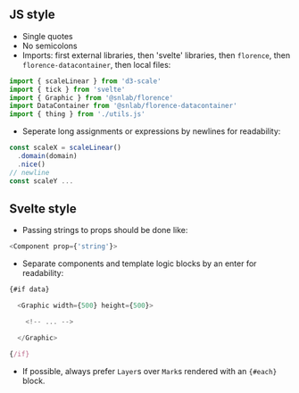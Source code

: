 ## JS style

- Single quotes
- No semicolons
- Imports: first external libraries, then 'svelte' libraries, then `florence`, then `florence-datacontainer`, then local files:

```js
import { scaleLinear } from 'd3-scale'
import { tick } from 'svelte'
import { Graphic } from '@snlab/florence'
import DataContainer from '@snlab/florence-datacontainer'
import { thing } from './utils.js'
```

- Seperate long assignments or expressions by newlines for readability:

```js
const scaleX = scaleLinear()
  .domain(domain)
  .nice()
// newline
const scaleY ...
```

## Svelte style

- Passing strings to props should be done like:

```js
<Component prop={'string'}>
```

- Separate components and template logic blocks by an enter for readability:

```js
{#if data}

  <Graphic width={500} height={500}>

    <!-- ... -->

  </Graphic>

{/if}
```

- If possible, always prefer `Layer`s over `Mark`s rendered with an `{#each}` block.

